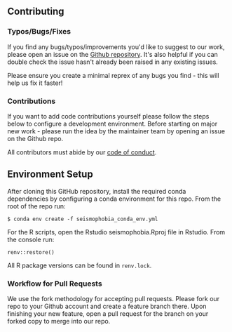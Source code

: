 ## Contributing

### Typos/Bugs/Fixes

If you find any bugs/typos/improvements you'd like to suggest to our work, please open an issue on the [Github repository](https://github.com/UBC-MDS/seismophobia/issues). It's also helpful if you can double check the issue hasn't already been raised in any existing issues.

Please ensure you create a minimal reprex of any bugs you find - this will help us fix it faster!

### Contributions

If you want to add code contributions yourself please follow the steps below to configure a development environment. Before starting on major new work - please run the idea by the maintainer team by opening an issue on the Github repo.

All contributors must abide by our [code of conduct](https://github.com/UBC-MDS/seismophobia/blob/main/CODE%20OF%20CONDUCT.md).

## Environment Setup

After cloning this GitHub repository, install the required conda dependencies by configuring a conda environment for this repo. From the root of the repo run:

```
$ conda env create -f seismophobia_conda_env.yml
```

For the R scripts, open the Rstudio seismophobia.Rproj file in Rstudio. From the console run:

```
renv::restore()
```

All R package versions can be found in `renv.lock`.

### Workflow for Pull Requests

We use the fork methodology for accepting pull requests. Please fork our repo to your Github account and create a feature branch there. Upon finishing your new feature, open a pull request for the branch on your forked copy to merge into our repo.
